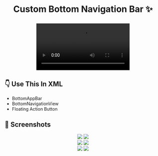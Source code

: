 # <p align="center"> Custom Bottom Navigation Bar :sparkles: </p>

<!-- Video -->
<div align="center">
  <video src="https://user-images.githubusercontent.com/79931228/214648526-fc2e1959-25bd-441c-afd0-7f0ad05d9386.mp4"/>
</div>

<!-- Add in Xml -->
## 👇 Use This In XML
- BottomAppBar
- BottomNavigationView
- Floating Action Button

<!-- Screenshots -->
## 📸 Screenshots
<p align="center">
  <img src="https://user-images.githubusercontent.com/79931228/214650589-b57fafc4-c34d-455d-a52f-7899ced57260.png"/>
  <img src="https://user-images.githubusercontent.com/79931228/214650595-8dc6744e-56c8-44db-a637-432fd2fe942e.png"/> <br>
  <img src="https://user-images.githubusercontent.com/79931228/214650599-e13d43f6-1b0b-47d3-b31b-a19b6f46626b.png"/> 
  <img src="https://user-images.githubusercontent.com/79931228/214650604-6a5a8e9b-1a25-45a3-9e46-97604f002e4d.png"/> <br>
  <img src="https://user-images.githubusercontent.com/79931228/214650583-f6cff2cc-e24d-4d39-83cb-7f408b1a1c85.png"/>
  <img src="https://user-images.githubusercontent.com/79931228/214650585-f316b8e1-5567-459c-93a4-efee02a19ed4.png"/> 
</p>

